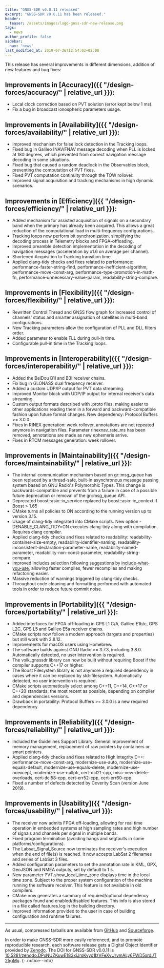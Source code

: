 ```yaml
---
title: "GNSS-SDR v0.0.11 released"
excerpt: "GNSS-SDR v0.0.11 has been released."
header:
  teaser: /assets/images/logo-gnss-sdr-new-release.png
tags:
  - news
author_profile: false
sidebar:
  nav: "news"
last_modified_at: 2019-07-26T12:54:02+02:00  
---
```


This release has several improvements in different dimensions, addition of new features and bug fixes:


## Improvements in [Accuracy]({{ "/design-forces/accuracy/" | relative_url }}):

 * Local clock correction based on PVT solution (error kept below 1 ms).
 * Fix a bug in broadcast ionospheric parameters usage.


## Improvements in [Availability]({{ "/design-forces/availability/" | relative_url }}):

 * Improved mechanism for false lock detection in the Tracking loops.
 * Fixed bug in Galileo INAV/FNAV message decoding when PLL is locked at 180 degrees, which prevented from correct navigation message decoding in some situations.
 * Fixed bug that caused a random deadlock in the Observables block, preventing the computation of PVT fixes.
 * Fixed PVT computation continuity through the TOW rollover.
 * Improved signal acquisition and tracking mechanisms in high dynamic scenarios.


## Improvements in [Efficiency]({{ "/design-forces/efficiency/" | relative_url }}):

 * Added mechanism for assisted acquisition of signals on a secondary band when the primary has already been acquired. This allows a great reduction of the computational load in multi-frequency configurations.
 * Tracking loops now perform bit synchronization, simplifying the decoding process in Telemetry blocks and FPGA-offloading.
 * Improved preamble detection implementation in the decoding of navigation messages (acceleration by x1.6 on average per channel).
 * Shortened Acquisition to Tracking transition time.
 * Applied clang-tidy checks and fixes related to performance: performance-faster-string-find, performance-inefficient-algorithm, performance-move-const-arg, performance-type-promotion-in-math-fn, performance-unnecessary-value-param, readability-string-compare.


## Improvements in [Flexibility]({{ "/design-forces/flexibility/" | relative_url }}):

 * Rewritten Control Thread and GNSS flow graph for increased control of channels' status and smarter assignation of satellites in multi-band configurations.
 * New Tracking parameters allow the configuration of PLL and DLL filters order.
 * Added parameter to enable FLL during pull-in time.
 * Configurable pull-in time in the Tracking loops.


## Improvements in [Interoperability]({{ "/design-forces/interoperability/" | relative_url }}):

 * Added the BeiDou B1I and B3I receiver chains.
 * Fix bug in GLONASS dual frequency receiver.
 * Added a custom UDP/IP output for PVT data streaming.
 * Improved Monitor block with UDP/IP output for internal receiver's data streaming.
 * Custom output formats described with .proto files, making easier to other applications reading them in a forward and backward-compatible fashion upon future format changes. New dependency: Protocol Buffers >= 3.0.0
 * Fixes in RINEX generation: week rollover, annotations are not repeated anymore in navigation files. Parameter rinexnav_rate_ms has been removed, annotations are made as new ephemeris arrive.
 * Fixes in RTCM messages generation: week rollover.


## Improvements in [Maintainability]({{ "/design-forces/maintainability/" | relative_url }}):

 * The internal communication mechanism based on gr::msg_queue has been replaced by a thread-safe, built-in asynchronous message passing system based on GNU Radio's Polymorphic Types. This change is backwards-compatible and prevents from a failure in case of a possible future deprecation or removal of the gr::msg_queue API.
 * Deprecated boost::asio::io_service replaced by boost::asio::io_context if Boost > 1.65
 * CMake turns all policies to ON according to the running version up to version 3.15.
 * Usage of clang-tidy integrated into CMake scripts. New option -DENABLE_CLANG_TIDY=ON executes clang-tidy along with compilation. Requires clang compiler.
 * Applied clang-tidy checks and fixes related to readability: readability-container-size-empty, readability-identifier-naming, readability-inconsistent-declaration-parameter-name, readability-named-parameter, readability-non-const-parameter, readability-string-compare.
 * Improved includes selection following suggestions by [include-what-you-use](https://include-what-you-use.org/), allowing faster compiles, fewer recompiles and making refactoring easier.
 * Massive reduction of warnings triggered by clang-tidy checks.
 * Throughout code cleaning and formatting performed with automated tools in order to reduce future commit noise.


## Improvements in [Portability]({{ "/design-forces/portability/" | relative_url }}):

 * Added interfaces for FPGA off-loading in GPS L1 C/A, Galileo E1b/c, GPS L2C, GPS L5 and Galileo E5a receiver chains.
 * CMake scripts now follow a modern approach (targets and properties) but still work with 2.8.12.
 * Improvements for macOS users using Homebrew.
 * The software builds against GNU Radio >= 3.7.3, including 3.8.0. Automatically detected, no user intervention is required.
 * The volk_gnsssdr library can now be built without requiring Boost if the compiler supports C++17 or higher.
 * The Boost Filesystem library is not anymore a required dependency in cases where it can be replaced by std::filesystem. Automatically detected, no user intervention is required.
 * CMake scripts automatically select among C++11, C++14, C++17 or C++20 standards, the most recent as possible, depending on compiler and dependencies versions.
 * Drawback in portability: Protocol Buffers >= 3.0.0 is a new required dependency.


## Improvements in [Reliability]({{ "/design-forces/reliability/" | relative_url }}):

 * Included the Guidelines Support Library. General improvement of memory management, replacement of raw pointers by containers or smart pointers.
 * Applied clang-tidy checks and fixes related to High Integrity C++: performance-move-const-arg, modernize-use-auto, modernize-use-equals-default, modernize-use-equals-delete, modernize-use-noexcept, modernize-use-nullptr, cert-dcl21-cpp, misc-new-delete-overloads, cert-dcl58-cpp, cert-err52-cpp, cert-err60-cpp.
 * Fixed a number of defects detected by Coverity Scan (version June 2019).


## Improvements in [Usability]({{ "/design-forces/usability/" | relative_url }}):

 * The receiver now admits FPGA off-loading, allowing for real time operation in embedded systems at high sampling rates and high number of signals and channels per signal in multiple bands.
 * Fixed program termination (avoiding hangs and segfaults in some platforms/configurations).
 * The Labsat_Signal_Source now terminates the receiver's execution when the end of file(s) is reached. It now accepts LabSat 2 filenames and series of LabSat 3 files.
 * Added configuration parameters to set the annotation rate in KML, GPX, GeoJSON and NMEA outputs, set by default to 1 s.
 * New parameter PVT.show_local_time_zone displays time in the local time zone. Subject to the proper system configuration of the machine running the software receiver. This feature is not available in old compilers.
 * CMake now generates a summary of required/optional dependency packages found and enabled/disabled features. This info is also stored in a file called features.log in the building directory.
 * Improved information provided to the user in case of building configuration and runtime failures.


-----


As usual, compressed tarballs are available from [GitHub](https://github.com/gnss-sdr/gnss-sdr/releases/tag/v0.0.11) and [Sourceforge](https://sourceforge.net/projects/gnss-sdr/).

<a href="http://doi.org/10.5281/zenodo.2279988" ><i class="ai ai-fw ai-doi ai-lg" aria-hidden="true"></i></a>In order to make GNSS-SDR more easily referenced, and to promote reproducible research, each software release gets a Digital Object Identifier provided by [Zenodo](https://zenodo.org/faq). The DOI for GNSS-SDR v0.0.11 is [10.5281/zenodo.DPxNUZKuwE183xjJroKvyo1IzVFeXvUrvmALy6FWD5xrdJT25gMg](http://dx.doi.org/10.5281/zenodo.2279988).
{: .notice--info}
